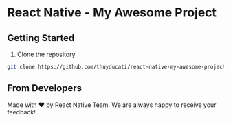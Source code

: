 # React Native - My Awesome Project

## Getting Started
1. Clone the repository
```sh
git clone https://github.com/thuyducati/react-native-my-awesome-project.git
```

## From Developers
Made with ❤️ by React Native Team. We are always happy to receive your feedback!